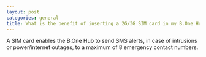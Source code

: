 ```yaml
---
layout: post
categories: general
title: What is the benefit of inserting a 2G/3G SIM card in my B.One Hub?
---
```


A SIM card enables the B.One Hub to send SMS alerts, in case of intrusions or power/internet outages, to a maximum of 8 emergency contact numbers.